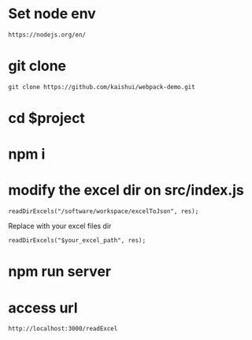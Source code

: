 # Set node env
```
https://nodejs.org/en/
```
# git clone 
```
git clone https://github.com/kaishui/webpack-demo.git
```

# cd $project

# npm i

# modify the excel dir on src/index.js
```
readDirExcels("/software/workspace/excelToJson", res);
```
Replace with your excel files dir
```
readDirExcels("$your_excel_path", res);
```

# npm run server

# access url
```
http://localhost:3000/readExcel
```

